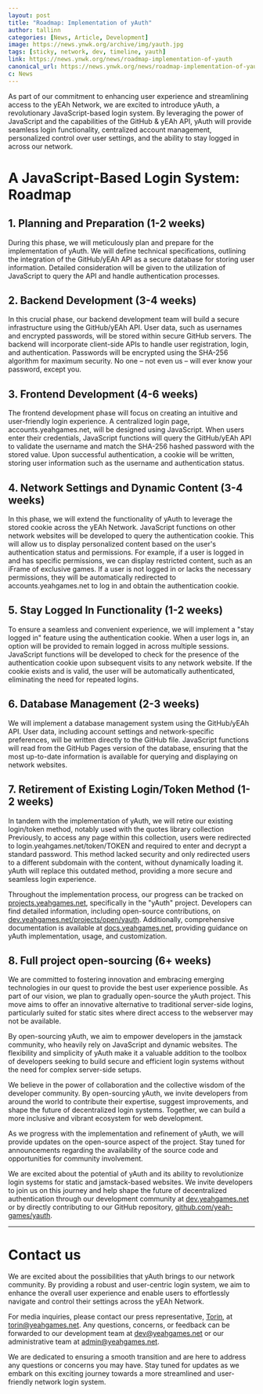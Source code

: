 ```yaml
---
layout: post
title: "Roadmap: Implementation of yAuth"
author: tallinn
categories: [News, Article, Development]
image: https://news.ynwk.org/archive/img/yauth.jpg
tags: [sticky, network, dev, timeline, yauth]
link: https://news.ynwk.org/news/roadmap-implementation-of-yauth
canonical_url: https://news.ynwk.org/news/roadmap-implementation-of-yauth
c: News
---
```


As part of our commitment to enhancing user experience and streamlining access to the yEAh Network, we are excited to introduce yAuth, a revolutionary JavaScript-based login system. By leveraging the power of JavaScript and the capabilities of the GitHub & yEAh API, yAuth will provide seamless login functionality, centralized account management, personalized control over user settings, and the ability to stay logged in across our network.

# A JavaScript-Based Login System: Roadmap

## 1\. Planning and Preparation (1-2 weeks)

During this phase, we will meticulously plan and prepare for the implementation of yAuth. We will define technical specifications, outlining the integration of the GitHub/yEAh API as a secure database for storing user information. Detailed consideration will be given to the utilization of JavaScript to query the API and handle authentication processes.

## 2\. Backend Development (3-4 weeks)

In this crucial phase, our backend development team will build a secure infrastructure using the GitHub/yEAh API. User data, such as usernames and encrypted passwords, will be stored within secure GitHub servers. The backend will incorporate client-side APIs to handle user registration, login, and authentication. Passwords will be encrypted using the SHA-256 algorithm for maximum security. No one – not even us – will ever know your password, except you.

## 3\. Frontend Development (4-6 weeks)

The frontend development phase will focus on creating an intuitive and user-friendly login experience. A centralized login page, accounts.yeahgames.net, will be designed using JavaScript. When users enter their credentials, JavaScript functions will query the GitHub/yEAh API to validate the username and match the SHA-256 hashed password with the stored value. Upon successful authentication, a cookie will be written, storing user information such as the username and authentication status.

## 4\. Network Settings and Dynamic Content (3-4 weeks)

In this phase, we will extend the functionality of yAuth to leverage the stored cookie across the yEAh Network. JavaScript functions on other network websites will be developed to query the authentication cookie. This will allow us to display personalized content based on the user's authentication status and permissions. For example, if a user is logged in and has specific permissions, we can display restricted content, such as an iFrame of exclusive games. If a user is not logged in or lacks the necessary permissions, they will be automatically redirected to accounts.yeahgames.net to log in and obtain the authentication cookie.

## 5\. Stay Logged In Functionality (1-2 weeks)

To ensure a seamless and convenient experience, we will implement a "stay logged in" feature using the authentication cookie. When a user logs in, an option will be provided to remain logged in across multiple sessions. JavaScript functions will be developed to check for the presence of the authentication cookie upon subsequent visits to any network website. If the cookie exists and is valid, the user will be automatically authenticated, eliminating the need for repeated logins.

## 6\. Database Management (2-3 weeks)

We will implement a database management system using the GitHub/yEAh API. User data, including account settings and network-specific preferences, will be written directly to the GitHub file. JavaScript functions will read from the GitHub Pages version of the database, ensuring that the most up-to-date information is available for querying and displaying on network websites.

## 7\. Retirement of Existing Login/Token Method (1-2 weeks)

In tandem with the implementation of yAuth, we will retire our existing login/token method, notably used with the quotes library collection Previously, to access any page within this collection, users were redirected to login.yeahgames.net/token/TOKEN and required to enter and decrypt a standard password. This method lacked security and only redirected users to a different subdomain with the content, without dynamically loading it. yAuth will replace this outdated method, providing a more secure and seamless login experience.

Throughout the implementation process, our progress can be tracked on [projects.yeahgames.net](https://projects.yeahgames.net), specifically in the "yAuth" project. Developers can find detailed information, including open-source contributions, on [dev.yeahgames.net/projects/open/yauth](dev.yeahgames.net/projects/open/yauth). Additionally, comprehensive documentation is available at [docs.yeahgames.net](https://docs.yeahgames.net), providing guidance on yAuth implementation, usage, and customization.

## 8. Full project open-sourcing (6+ weeks)

We are committed to fostering innovation and embracing emerging technologies in our quest to provide the best user experience possible. As part of our vision, we plan to gradually open-source the yAuth project. This move aims to offer an innovative alternative to traditional server-side logins, particularly suited for static sites where direct access to the webserver may not be available.

By open-sourcing yAuth, we aim to empower developers in the jamstack community, who heavily rely on JavaScript and dynamic websites. The flexibility and simplicity of yAuth make it a valuable addition to the toolbox of developers seeking to build secure and efficient login systems without the need for complex server-side setups.

We believe in the power of collaboration and the collective wisdom of the developer community. By open-sourcing yAuth, we invite developers from around the world to contribute their expertise, suggest improvements, and shape the future of decentralized login systems. Together, we can build a more inclusive and vibrant ecosystem for web development.

As we progress with the implementation and refinement of yAuth, we will provide updates on the open-source aspect of the project. Stay tuned for announcements regarding the availability of the source code and opportunities for community involvement.

We are excited about the potential of yAuth and its ability to revolutionize login systems for static and jamstack-based websites. We invite developers to join us on this journey and help shape the future of decentralized authentication through our development community at [dev.yeahgames.net](https://dev.yeahgames.net) or by directly contributing to our GitHub repository, [github.com/yeah-games/yauth](https://github.com/yeah-games/yauth).

<hr>

# Contact us

We are excited about the possibilities that yAuth brings to our network community. By providing a robust and user-centric login system, we aim to enhance the overall user experience and enable users to effortlessly navigate and control their settings across the yEAh Network.

For media inquiries, please contact our press representative, [Torin](https://members.yeahgames.net/@nnillat), at [torin@yeahgames.net](mailto:torin@yeahgames.net). Any questions, concerns, or feedback can be forwarded to our development team at [dev@yeahgames.net](mailto:dev@yeahgames.net) or our administrative team at [admin@yeahgames.net](mailto:admin@yeahgames.net).

We are dedicated to ensuring a smooth transition and are here to address any questions or concerns you may have. Stay tuned for updates as we embark on this exciting journey towards a more streamlined and user-friendly network login system.
